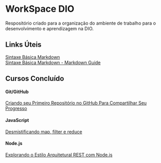 # WorkSpace DIO
Respositório criado para a organização do ambiente de trabalho para o desenvolvimento e aprendizagem na DIO.

## Links Úteis
[Sintaxe Básica Markdown](https://docs.pipz.com/central-de-ajuda/learning-center/guia-basico-de-markdown#open)<br>
[Sintaxe Básica Markdown - Markdown Guide](https://www.markdownguide.org/basic-syntax/)

## Cursos Concluído
#### Git/GitHub
[Criando seu Primeiro Repositório
no GitHub Para Compartilhar Seu
Progresso](https://certificates.digitalinnovation.one/B27EAD2E)

#### JavaScript
[Desmistificando map, filter e reduce](https://digitalinnovation.one/certificate/04642DA6)

#### Node.js
[Explorando o Estilo Arquitetural REST com Node.js](https://certificates.digitalinnovation.one/D4E5D26D)
